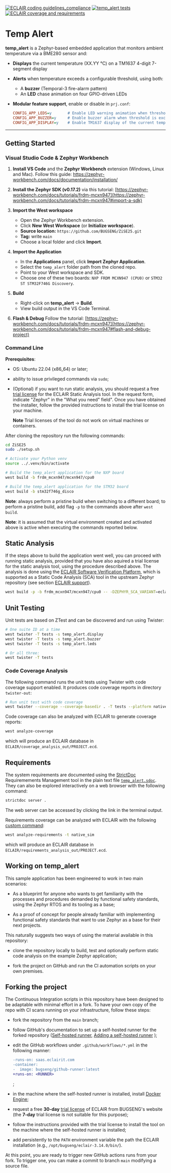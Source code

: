 [![ECLAIR coding guidelines_compliance](https://github.com/BUGSENG/ZiSE25/actions/workflows/ECLAIR_coding_guidelines_compliance.yml/badge.svg?branch=main&event=push)](https://github.com/BUGSENG/ZiSE25/actions/workflows/ECLAIR_coding_guidelines_compliance.yml)
[![temp_alert tests](https://github.com/BUGSENG/ZiSE25/actions/workflows/twister_tests.yml/badge.svg?branch=main)](https://github.com/BUGSENG/ZiSE25/actions/workflows/twister_tests.yml)
[![ECLAIR coverage and requirements](https://github.com/BUGSENG/ZiSE25/actions/workflows/ECLAIR_requirements_coverage.yml/badge.svg?branch=main)](https://github.com/BUGSENG/ZiSE25/actions/workflows/ECLAIR_requirements_coverage.yml)

# Temp Alert

**temp_alert** is a Zephyr-based embedded application that monitors ambient temperature via a BME280 sensor and:

- **Displays** the current temperature (XX.YY °C) on a TM1637 4-digit 7-segment display
- **Alerts** when temperature exceeds a configurable threshold, using both:
  - A **buzzer** (Temporal-3 fire-alarm pattern)
  - An **LED** chase animation on four GPIO-driven LEDs
- **Modular feature support**, enable or disable in `prj.conf`:

    ```ini
    CONFIG_APP_LEDS=y       # Enable LED warning animation when threshold is exceeded
    CONFIG_APP_BUZZER=y     # Enable buzzer alarm when threshold is exceeded
    CONFIG_APP_DISPLAY=y    # Enable TM1637 display of the current temperature
    ```

---

## Getting Started

### Visual Studio Code & Zephyr Workbench

1. **Install VS Code** and the **Zephyr Workbench** extension (Windows, Linux and Mac).
   Follow this guide:
   https://zephyr-workbench.com/docs/documentation/installation/

2. **Install the Zephyr SDK (v0.17.2)** via this tutorial:
   [https://zephyr-workbench.com/docs/tutorials/frdm-mcxn947](https://zephyr-workbench.com/docs/tutorials/frdm-mcxn947#import-a-sdk)

3. **Import the West workspace**
   - Open the Zephyr Workbench extension.
   - Click **New West Workspace** (or **Initialize workspace**).
   - **Source location:** `https://github.com/BUGSENG/ZiSE25.git`
   - **Tag:** write `main`
   - Choose a local folder and click **Import**.

4. **Import the Application**
   - In the **Applications** panel, click **Import Zephyr Application**.
   - Select the `temp_alert` folder path from the cloned repo.
   - Point to your West workspace and SDK.
   - Choose one of these two boards: `NXP FRDM MCXN947 (CPU0)` or `STM32 ST STM32F746G Discovery`.

5. **Build**
   - Right-click on **temp_alert** -> **Build**.
   - View build output in the VS Code Terminal.

6. **Flash & Debug**
   Follow the tutorial:
   [https://zephyr-workbench.com/docs/tutorials/frdm-mcxn947](https://zephyr-workbench.com/docs/tutorials/frdm-mcxn947#flash-and-debug-project)

### Command Line

**Prerequisites**:

- OS: Ubuntu 22.04 (x86_64) or later;
- ability to issue privileged commands via `sudo`;
- (Optional) if you want to run static analysis, you should request a free
  [trial license](https://www.bugseng.com/eclair-request-trial/) for the ECLAIR Static Analysis tool.
  In the request form, indicate "Zephyr" in the "What you need" field". Once you have obtained the installer,
  follow the provided instructions to install the trial license on your machine.

  **Note** Trial licenses of the tool do not work on virtual machines or containers.

After cloning the repository run the following commands:
```bash
cd ZiSE25
sudo ./setup.sh

# Activate your Python venv
source ../.venv/bin/activate

# Build the temp_alert application for the NXP board
west build -b frdm_mcxn947/mcxn947/cpu0

# Build the temp_alert application for the STM32 board
west build -b stm32f746g_disco
```

**Note**: always perform a pristine build when switching to a different board;
to perform a pristine build, add flag `-p` to the commands above after `west build`.

**Note**: it is assumed that the virtual environment created and activated above is active
when executing the commands reported below.

## Static Analysis

If the steps above to build the application went well, you can proceed
with running static analysis, provided that you have also aquired a trial license for the static analysis tool, using the procedure described above.
The analysis is done using the [ECLAIR Software Verification
Platform](https://www.bugseng.com/eclair-static-analysis-tool), which
is supported as a Static Code Analysis (SCA) tool in the upstream
Zephyr repository (see section [ECLAIR support](https://docs.zephyrproject.org/latest/develop/sca/eclair.html)).

```bash
west build -p -b frdm_mcxn947/mcxn947/cpu0 -- -DZEPHYR_SCA_VARIANT=eclair
```

## Unit Testing

Unit tests are based on ZTest and can be discovered and run using Twister:

```bash
# One suite ID at a time
west twister -T tests -s temp_alert.display
west twister -T tests -s temp_alert.buzzer
west twister -T tests -s temp_alert.leds
```

```bash
# Or all three:
west twister -T tests
```

### Code Coverage Analysis

The following command runs the unit tests using Twister with code coverage support
enabled. It produces code coverage reports in directory `twister-out`:

```bash
# Run unit test with code coverage
west twister --coverage --coverage-basedir . -T tests --platform native_sim
```

Code coverage can also be analyzed with ECLAIR to generate coverage reports:
```bash
west analyze-coverage
```
which will produce an ECLAIR database in
`ECLAIR/coverage_analysis_out/PROJECT.ecd`.

## Requirements

The system requirements are documented using the
[StrictDoc](https://github.com/strictdoc-project/strictdoc)
Requiremements Management tool in the plain text file
[`temp_alert.sdoc`](./temp_alert.sdoc). They can also be explored interactively on a web browser
with the following command:

```bash
strictdoc server .
```

The web server can be accessed by clicking the link in the terminal output.

Requirements coverage can be analyzed with ECLAIR with the following
[custom command](./scripts/analyze_requirements_cmd.py):
```bash
west analyze-requirements -t native_sim
```
which will produce an ECLAIR database in
`ECLAIR/requirements_analysis_out/PROJECT.ecd`.

## Working on temp_alert

This sample application has been engineered to work in two main scenarios:

- As a blueprint for anyone who wants to get familiarity with the
  processes and procedures demanded by functional safety standards,
  using the Zephyr RTOS and its tooling as a base;

- As a proof of concept for people already familiar with implementing
  functional safety standards that want to use Zephyr as a base for
  their next projects.

This naturally suggests two ways of using the material available in this repository:

- clone the repository locally to build, test and optionally perform
  static code analysis on the example Zephyr application;

- fork the project on GitHub and run the CI automation scripts on your
  own premises.

## Forking the project

The Continuous Integration scripts in this repository have been
designed to be adaptable with minimal effort in a fork. To have your
own copy of the repo with CI scans running on your infrastructure,
follow these steps:

- fork the repository from the `main` branch;

- follow GitHub's documentation to set up a self-hosted runner for the forked repository ([Self-hosted runner](https://docs.github.com/en/actions/concepts/runners/self-hosted-runners), [Adding a self-hosted runner](https://docs.github.com/en/actions/how-tos/manage-runners/self-hosted-runners/add-runners) );

- edit the  GitHub workflows under `.github/workflows/*.yml` in the following manner:
  ```diff
  -runs-on: saas.eclairit.com
  -container:
  -  image: bugseng/github-runner:latest
  +runs-on: <RUNNER>
  ```
  ;

- in the machine where the self-hosted runner is installed, install
  [Docker Engine](https://docs.docker.com/engine/install/ubuntu/);

- request a free **30-day** [trial license](https://www.bugseng.com/eclair-request-trial/#request) of
  ECLAIR from BUGSENG's website (the **7-day** trial license is not
  suitable for this purpose);

- follow the instructions provided with the trial license to install
  the tool on the machine where the self-hosted runner is installed;

- add persistently to the `PATH` environment variable the path the ECLAIR installation (e.g., `/opt/bugseng/eclair-3.14.0/bin/`).

At this point, you are ready to trigger new GitHub actions runs from
your fork. To trigger one, you can make a commit to branch `main`
modifying a source file.
